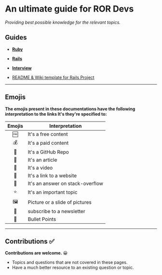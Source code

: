 # An ultimate guide for ROR Devs

_Providing best possible knowledge for the relevant topics._

## Guides

- **[Ruby](https://github.com/JuzerShakir/becoming_ruby_on_rails_dev/blob/master/ruby.md)**

- **[Rails](https://github.com/JuzerShakir/becoming_ruby_on_rails_dev/blob/master/rails.md)**

- **[Interview](https://github.com/JuzerShakir/becoming_ruby_on_rails_dev/blob/master/interview.md)**

- [README & Wiki template for Rails Project](https://github.com/JuzerShakir/ror_guide/tree/master/rails_template)

<!-- - [Hosting](https://github.com/JuzerShakir/becoming_ruby_on_rails_dev/blob/master/hosting.md) -->

---

## Emojis

**The emojis present in these documentations have the following interpretation to the links It's they're specified to:**

| Emojis | Interpretation                   |
| :----: | -------------------------------- |
|   🆓   | It's a free content              |
|   💰   | It's a paid content              |
|   📓   | It's a GitHub Repo               |
|   📃   | It's an article                  |
|   🎥   | It's a video                     |
|   🔖   | It's a link to a website         |
|   🙋   | It's an answer on stack-overflow |
|   ⭐   | It's an important topic          |
|   🖼️   | Picture or a slide of pictures   |
|   📧   | subscribe to a newsletter        |
|   🔘   | Bullet Points                    |

---

## Contributions ✅

**Contributions are welcome.** 😀

- Topics and questions that are not covered in these pages.
- Have a much better resource to an existing question or topic.
